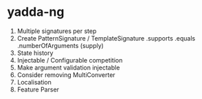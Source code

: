 # yadda-ng

1. Multiple signatures per step
  1. Create PatternSignature / TemplateSignature
    .supports
    .equals
    .numberOfArguments (supply)
1. State history
1. Injectable / Configurable competition
1. Make argument validation injectable
1. Consider removing MultiConverter
1. Localisation
1. Feature Parser
